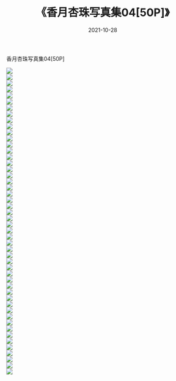 ﻿---
layout: post
title:  《香月杏珠写真集04[50P]》
date:   2021-10-28
img: http://pic.660000.xyz/1:/性感/2021/香月杏珠写真集04[50P]/000.jpg
categories: [美女, 清纯, 唯美]
---

香月杏珠写真集04[50P]

  ![](http://pic.660000.xyz/1:/性感/2021/香月杏珠写真集04[50P]/001.jpg) <br> ![](http://pic.660000.xyz/1:/性感/2021/香月杏珠写真集04[50P]/002.jpg) <br> ![](http://pic.660000.xyz/1:/性感/2021/香月杏珠写真集04[50P]/003.jpg) <br> ![](http://pic.660000.xyz/1:/性感/2021/香月杏珠写真集04[50P]/004.jpg) <br> ![](http://pic.660000.xyz/1:/性感/2021/香月杏珠写真集04[50P]/005.jpg) <br> ![](http://pic.660000.xyz/1:/性感/2021/香月杏珠写真集04[50P]/006.jpg) <br> ![](http://pic.660000.xyz/1:/性感/2021/香月杏珠写真集04[50P]/007.jpg) <br> ![](http://pic.660000.xyz/1:/性感/2021/香月杏珠写真集04[50P]/008.jpg) <br> ![](http://pic.660000.xyz/1:/性感/2021/香月杏珠写真集04[50P]/009.jpg) <br> ![](http://pic.660000.xyz/1:/性感/2021/香月杏珠写真集04[50P]/010.jpg) <br> ![](http://pic.660000.xyz/1:/性感/2021/香月杏珠写真集04[50P]/011.jpg) <br> ![](http://pic.660000.xyz/1:/性感/2021/香月杏珠写真集04[50P]/012.jpg) <br> ![](http://pic.660000.xyz/1:/性感/2021/香月杏珠写真集04[50P]/013.jpg) <br> ![](http://pic.660000.xyz/1:/性感/2021/香月杏珠写真集04[50P]/014.jpg) <br> ![](http://pic.660000.xyz/1:/性感/2021/香月杏珠写真集04[50P]/015.jpg) <br> ![](http://pic.660000.xyz/1:/性感/2021/香月杏珠写真集04[50P]/016.jpg) <br> ![](http://pic.660000.xyz/1:/性感/2021/香月杏珠写真集04[50P]/017.jpg) <br> ![](http://pic.660000.xyz/1:/性感/2021/香月杏珠写真集04[50P]/018.jpg) <br> ![](http://pic.660000.xyz/1:/性感/2021/香月杏珠写真集04[50P]/019.jpg) <br> ![](http://pic.660000.xyz/1:/性感/2021/香月杏珠写真集04[50P]/020.jpg) <br> ![](http://pic.660000.xyz/1:/性感/2021/香月杏珠写真集04[50P]/021.jpg) <br> ![](http://pic.660000.xyz/1:/性感/2021/香月杏珠写真集04[50P]/022.jpg) <br> ![](http://pic.660000.xyz/1:/性感/2021/香月杏珠写真集04[50P]/023.jpg) <br> ![](http://pic.660000.xyz/1:/性感/2021/香月杏珠写真集04[50P]/024.jpg) <br> ![](http://pic.660000.xyz/1:/性感/2021/香月杏珠写真集04[50P]/025.jpg) <br> ![](http://pic.660000.xyz/1:/性感/2021/香月杏珠写真集04[50P]/026.jpg) <br> ![](http://pic.660000.xyz/1:/性感/2021/香月杏珠写真集04[50P]/027.jpg) <br> ![](http://pic.660000.xyz/1:/性感/2021/香月杏珠写真集04[50P]/028.jpg) <br> ![](http://pic.660000.xyz/1:/性感/2021/香月杏珠写真集04[50P]/029.jpg) <br> ![](http://pic.660000.xyz/1:/性感/2021/香月杏珠写真集04[50P]/030.jpg) <br> ![](http://pic.660000.xyz/1:/性感/2021/香月杏珠写真集04[50P]/031.jpg) <br> ![](http://pic.660000.xyz/1:/性感/2021/香月杏珠写真集04[50P]/032.jpg) <br> ![](http://pic.660000.xyz/1:/性感/2021/香月杏珠写真集04[50P]/033.jpg) <br> ![](http://pic.660000.xyz/1:/性感/2021/香月杏珠写真集04[50P]/034.jpg) <br> ![](http://pic.660000.xyz/1:/性感/2021/香月杏珠写真集04[50P]/035.jpg) <br> ![](http://pic.660000.xyz/1:/性感/2021/香月杏珠写真集04[50P]/036.jpg) <br> ![](http://pic.660000.xyz/1:/性感/2021/香月杏珠写真集04[50P]/037.jpg) <br> ![](http://pic.660000.xyz/1:/性感/2021/香月杏珠写真集04[50P]/038.jpg) <br> ![](http://pic.660000.xyz/1:/性感/2021/香月杏珠写真集04[50P]/039.jpg) <br> ![](http://pic.660000.xyz/1:/性感/2021/香月杏珠写真集04[50P]/040.jpg) <br> ![](http://pic.660000.xyz/1:/性感/2021/香月杏珠写真集04[50P]/041.jpg) <br> ![](http://pic.660000.xyz/1:/性感/2021/香月杏珠写真集04[50P]/042.jpg) <br> ![](http://pic.660000.xyz/1:/性感/2021/香月杏珠写真集04[50P]/043.jpg) <br> ![](http://pic.660000.xyz/1:/性感/2021/香月杏珠写真集04[50P]/044.jpg) <br> ![](http://pic.660000.xyz/1:/性感/2021/香月杏珠写真集04[50P]/045.jpg) <br> ![](http://pic.660000.xyz/1:/性感/2021/香月杏珠写真集04[50P]/046.jpg) <br> ![](http://pic.660000.xyz/1:/性感/2021/香月杏珠写真集04[50P]/047.jpg) <br> ![](http://pic.660000.xyz/1:/性感/2021/香月杏珠写真集04[50P]/048.jpg) <br> ![](http://pic.660000.xyz/1:/性感/2021/香月杏珠写真集04[50P]/049.jpg) <br> ![](http://pic.660000.xyz/1:/性感/2021/香月杏珠写真集04[50P]/050.jpg) <br>